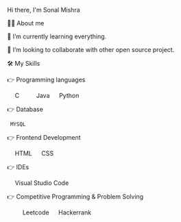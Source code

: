 Hi there, I'm Sonal Mishra 

💁‍♂️ About me

🌱 I’m currently learning everything.

👯 I’m looking to collaborate with other open source project.
 

🛠️ My Skills

👉 Programming languages

  C     Java   Python
  
👉 Database

     MYSQL

👉 Frontend Development

  HTML   CSS   

👉 IDEs

  Visual Studio Code
   
   
👉 Competitive Programming & Problem Solving

    Leetcode   Hackerrank     
